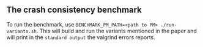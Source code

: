 ## The crash consistency benchmark

To run the benchmark, use `BENCHMARK_PM_PATH=<path to PM> ./run-variants.sh`. This will build and run the variants mentioned in the paper and will print in the `standard output` the valgrind errors reports.
